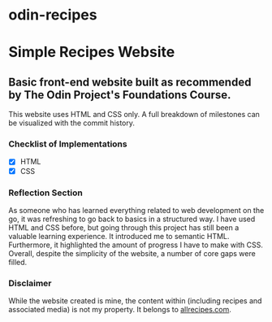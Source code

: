 # odin-recipes

# Simple Recipes Website

## Basic front-end website built as recommended by The Odin Project's Foundations Course.

This website uses HTML and CSS only. A full breakdown of milestones can be visualized with the commit history.

### Checklist of Implementations
- [X] HTML
- [X] CSS

### Reflection Section

As someone who has learned everything related to web development on the go, it was refreshing to go back to basics in a structured way. I have used HTML and CSS before, but going through this project has still been a valuable learning experience. It introduced me to semantic HTML. Furthermore, it highlighted the amount of progress I have to make with CSS. Overall, despite the simplicity of the website, a number of core gaps were filled.

### Disclaimer

While the website created is mine, the content within (including recipes and associated media) is not my property. It belongs to [allrecipes.com](https://www.allrecipes.com/).
